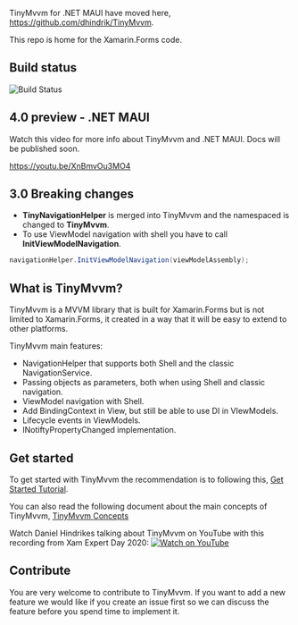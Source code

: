 TinyMvvm for .NET MAUI have moved here, https://github.com/dhindrik/TinyMvvm. 

This repo is home for the Xamarin.Forms code.

## Build status
<img src="https://io2gamelabs.visualstudio.com/_apis/public/build/definitions/be16d002-5786-41a1-bf3b-3e13d5e80aa0/8/badge" alt="Build Status" />

## 4.0 preview - .NET MAUI
Watch this video for more info about TinyMvvm and .NET MAUI. Docs will be published soon.

https://youtu.be/XnBmvOu3MO4

## 3.0 Breaking changes
* **TinyNavigationHelper** is merged into TinyMvvm and the namespaced is changed to **TinyMvvm**.
* To use ViewModel navigation with shell you have to call **InitViewModelNavigation**.

```csharp
navigationHelper.InitViewModelNavigation(viewModelAssembly);
```

## What is TinyMvvm?
TinyMvvm is a MVVM library that is built for Xamarin.Forms but is not limited to Xamarin.Forms, it created in a way that it will be easy to extend to other platforms.

TinyMvvm main features:
* NavigationHelper that supports both Shell and the classic NavigationService.
* Passing objects as parameters, both when using Shell and classic navigation.
* ViewModel navigation with Shell.
* Add BindingContext in View, but still be able to use DI in VIewModels.
* Lifecycle events in ViewModels.
* INotiftyPropertyChanged implementation.

## Get started

To get started with TinyMvvm the recommendation is to following this, <a href="https://github.com/dhindrik/TinyMvvm/blob/master/docs/GetStarted.md">Get Started Tutorial</a>.

You can also read the following document about the main concepts of TinyMvvm,
<a href="https://github.com/dhindrik/TinyMvvm/blob/master/docs/docs.md">TinyMvvm Concepts</a>

Watch Daniel Hindrikes talking about TinyMvvm on YouTube with this recording from Xam Expert Day 2020:
[![Watch on YouTube](https://img.youtube.com/vi/rS-cnU86870/0.jpg)](https://www.youtube.com/watch?v=rS-cnU86870)

## Contribute
You are very welcome to contribute to TinyMvvm. If you want to add a new feature we would like if you create an issue first so we can discuss the feature before you spend time to implement it.
